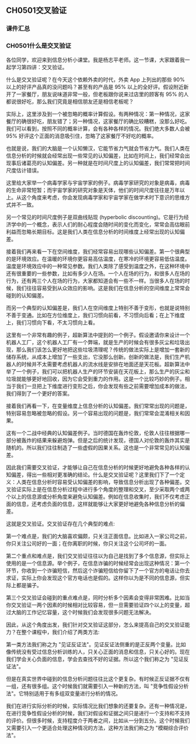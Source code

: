 ## CH0501交叉验证

### 课件汇总



### CH0501什么是交叉验证

各位同学，欢迎来到信息分析小课堂。我是杨志平老师。这一节课，大家跟着我一起学习第四讲：交叉验证。

什么是交叉验证呢？在今天这个依赖外卖的时代，外卖 App 上列出的那些 90% 以上的好评产品真的没问题吗？甚至有的产品是 95% 以上的全好评。假设附近新开了一家餐厅，朋友说味道非常一般，但老板跟你说来过店里的顾客有 95% 的人都说很好吃，那么我们究竟是相信朋友还是相信老板呢？

实际上，这里涉及到一个被忽略的概率计算假设。有两种情况：第一种情况，这家餐厅的确很好吃，朋友错了；另一种情况，这家餐厅的确比较糟糕，没那么好吃。我们可以看到，按照不同的概率计算，会有各种各样的情况。我们绝大多数人会被 95% 好评这个正面的消息吸引住，忽略了这家餐厅不好吃的概率。

也就是说，我们的大脑是一个认知懒汉，它能节省力气就会节省力气。我们人类在信息分析的时候就会经常出现一些常见的认知偏差，比如在时间上，我们经常会出现事后诸葛亮的认知偏差。另一种就是在时间尺度上的认知偏差，我们常常把时间尺度估计错误。

这里给大家举一个病毒学家与宇宙学家的例子。病毒学家研究的对象是病毒，病毒的生命非常短暂；而宇宙学家的研究对象是天体，他们的时间尺度往往是万年以上。从这个角度来考虑，你会发现病毒学家和宇宙学家在做学术时下意识的思维方式并不一致。

另一个常见的时间尺度例子是双曲线贴现 (hyperbolic discounting)。它是行为经济学中的一个概念，表示人们的耐心程度会随时间的变化而变化，常常会高估眼前利益而忽略长期目标。这是我们人类在信息分析的时间维度上经常出现的认知偏差。

接着我们再来看一下在空间维度，我们经常容易出现哪些认知偏差。第一个很典型的是环境效应。在温暖的环境你更容易高估温度，在寒冷的环境更容易低估温度。温度是环境效应中的一种常见参数。我们人类除了感受到温度之外，在这种环境中还有很重要的一些参数，比如有多少人在场。一个人在场的行为，和很多人在场的行为，还有两三个人在场的行为，大家都知道会有一些不一样。当很多人在场的时候，我们往往容易受到从众效应的影响。这是我们在信息分析的空间维度上常常会碰到的认知偏差。

而另一个典型的认知偏差是，我们人在空间维度上特别不善于变形，也就是说特别不善于变通。比如在方位维度上，我们习惯向前看，不习惯向后看；在上下维度上，我们习惯向下看，不太习惯向上看。

这里有一个非常有趣的例子，超新算法中提到的一个例子。假设邀请你来设计一个机器人工厂，这个机器人工厂有一个弊端，就是生产的时候会有很多灰尘和垃圾出现，那么我们该怎么更好地把这些垃圾清理呢？传统的做法实际上是增加一套新的储存系统，从成本上增加了一些支出，它没那么创新。创新的做法是，我们生产机器人的时候并不太需要考虑机器人的流水线是安排在地面还是天花板。超新算法中举了一个例子，我们可以把机器人生产的环节安装在天花板上，那么生产的灰尘和垃圾就能够更好地回收，因为它会受到重力的作用。这是一个比较巧妙的例子。相当于我们一旦把上下维度进行变形之后，你会发现有些之前需要增加成本的做法，我们得到了一个更好的答案。

接着我们再看一下，在变量维度上信息分析的认知偏差。我们常常出现的问题是，特别容易忽略被忽略的假设。另一个容易出现的问题是，我们常常会混淆相关和因果。

这有一个二战中经典的认知偏差例子。当时德国在轰炸伦敦，伦敦人往往根据哪一部分被轰炸的结果来躲避炮弹。但是之后的统计发现，德国人对伦敦的轰炸其实是随机的。所以我们往往制造了一些虚假的因果关系。这也是一个非常常见的认知偏差。

因此我们需要交叉验证，才能够让自己在信息分析的时候更好地避免各种各样的认知偏差，得出一些相对更准确的结论。什么是交叉验证呢？这里我们下了一个定义：人类在信息分析时容易受认知偏差的影响，导致信息分析出现了各种偏差。交叉验证实际上是在信息分析过程中进行多个角度的整理和交叉，至少采取两个或两个以上的信息源或分析角度来避免认知偏差。例如在信息收集时，我们不仅考虑正面的信息，还考虑负面的信息，这样就能够让大家更好地避免各种信息分析的偏差。

这就是交叉验证。交叉验证存在几个典型的难点:

第一个难点是，我们的大脑喜欢偏颇，只关注正面信息。比如进入一家公司之前，你只关注公司好的一面；在你离职的时候，你只关注这个公司坏的一面。

第二个重点和难点是，我们交叉验证往往以为自己是找到了多个信息源，但实际上使用的是一个信息源。举个例子，在信息诈骗的时候经常会出现这种情况：第一个环节，你收到一个诈骗短信，然后这个诈骗短信给你留下了一个官方的电话让你去求证，实际上你会发现这个官方电话也是假的。这样你以为是不同的信息源，但实际上都是骗子。

第三个交叉验证会碰到的重点难点是，同时分析多个因素会变得非常困难。比如当你交叉验证一两个因素的时候相对比较容易，但一旦需要验证四个以上的变量，超过大脑的工作记忆容量，这个时候我们会发现很多问题无法解决。

因此，从这个角度出发，我们针对交叉验证这部分，怎么来提高自己的交叉验证能力？在整个课程中，我们介绍了两类方法:

第一类方法我们称之为 "见证反证法"。见证反证法侧重的是正反两个变量。比如像传统没有受过信息分析训练的人，只关心正面的消息和信息，只关心好的。现在我们学会关心负面的信息，学会去查找不好的证据。所以这个我们称之为 "见证反证法"。

但是在真实世界中碰到的信息分析问题往往比这个更复杂。有时候正反证据不仅有一组，还有很多组。这个时候我们就需要引入一种新的方法，叫 "竞争性假设分析法"。它特别适用于有多组双变量进行分析的情况。

我们在进行实际分析的时候，实际情况比我们想象的还要复杂。还有一种情况是，在进行竞争性假设分析的时候，我们对假设和证据之间只是进行一个支持和不支持的评价。但很多时候，支持程度介于两者之间，比如从一分到五分。这个时候我们又需要引入一个更适合处理这种情况的方法，这种方法我们称之为 "模糊综合评价法"。

